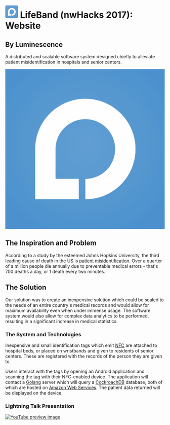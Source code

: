# <img src="./img/icon.png" width="40"> LifeBand (nwHacks 2017): Website

## By Luminescence

A distributed and scalable software system designed chiefly to alleviate patient misidentification in hospitals and senior centers.

![Lifeband Logo](img/logo.png)

## The Inspiration and Problem

According to a study by the esteemed Johns Hopkins University, the third leading cause of death in the US is [patient misidentification](https://www.washingtonpost.com/news/to-your-health/wp/2016/05/03/researchers-medical-errors-now-third-leading-cause-of-death-in-united-states/). Over a quarter of a million people die annually due to preventable medical errors - that's 700 deaths a day, or 1 death every two minutes.

## The Solution

Our solution was to create an inexpensive solution which could be scaled to the needs of an entire country's medical records and would allow for maximum availability even when under immense usage. The software system would also allow for complex data analytics to be performed, resulting in a significant increase in medical statistics.

### The System and Technologies

Inexpensive and small identification tags which emit [NFC](http://electronics.howstuffworks.com/nfc-tag.htm) are attached to hospital beds, or placed on wristbands and given to residents of senior centers. These are registered with the records of the person they are given to.

Users interact with the tags by opening an Android application and scanning the tag with their NFC-enabled device. The application will contact a [Golang](https://golang.org/) server which will query a [CockroachDB](https://github.com/cockroachdb/cockroach) database, both of which are hosted on [Amazon Web Services](https://aws.amazon.com/). The patient data returned will be displayed on the device.

### Lightning Talk Presentation

[![YouTube preview image](http://img.youtube.com/vi/gbXAl5zKDpA/maxresdefault.jpg)](https://www.youtube.com/watch?v=gbXAl5zKDpA/)
